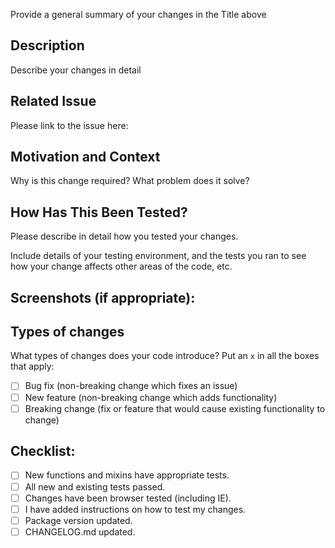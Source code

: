 Provide a general summary of your changes in the Title above

## Description
Describe your changes in detail

## Related Issue
Please link to the issue here:

## Motivation and Context
Why is this change required? What problem does it solve?

## How Has This Been Tested?
Please describe in detail how you tested your changes.

Include details of your testing environment, and the tests you ran to
see how your change affects other areas of the code, etc.

## Screenshots (if appropriate):

## Types of changes
What types of changes does your code introduce? Put an `x` in all the boxes that apply:

- [ ] Bug fix (non-breaking change which fixes an issue)
- [ ] New feature (non-breaking change which adds functionality)
- [ ] Breaking change (fix or feature that would cause existing functionality to change)

## Checklist:

- [ ] New functions and mixins have appropriate tests.
- [ ] All new and existing tests passed.
- [ ] Changes have been browser tested (including IE).
- [ ] I have added instructions on how to test my changes.
- [ ] Package version updated.
- [ ] CHANGELOG.md updated.
